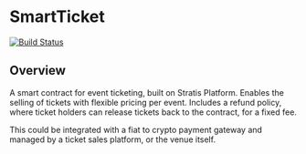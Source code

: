 # SmartTicket

[![Build Status](https://dev.azure.com/developmomentum/SmartTicket/_apis/build/status/drmathias.SmartTicket?branchName=master)](https://dev.azure.com/developmomentum/SmartTicket/_build/latest?definitionId=8&branchName=master)

## Overview

A smart contract for event ticketing, built on Stratis Platform. Enables the selling of tickets with flexible pricing per event. Includes a refund policy, where ticket holders can release tickets back to the contract, for a fixed fee.

This could be integrated with a fiat to crypto payment gateway and managed by a ticket sales platform, or the venue itself.
